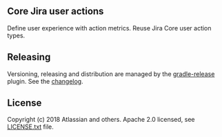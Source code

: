 ## Core Jira user actions
Define user experience with action metrics.
Reuse Jira Core user action types.

## Releasing
Versioning, releasing and distribution are managed by the [gradle-release] plugin.
See the [changelog](CHANGELOG.md).

[gradle-release]: https://bitbucket.org/atlassian/gradle-release/src/release-0.4.0/README.md

## License
Copyright (c) 2018 Atlassian and others.
Apache 2.0 licensed, see [LICENSE.txt](LICENSE.txt) file.

